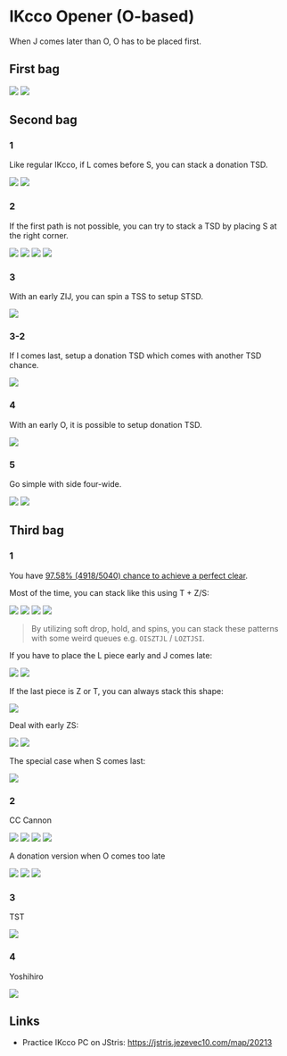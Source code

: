 IKcco Opener (O-based)
======================

When J comes later than O, O has to be placed first.

First bag
--------

[![](https://fumen-svg-server--eight041.repl.co/?data=v115%40%2BgR4FewhR4CeAti0whilAeBtRpg0whglCeAtAeRpAe%3FwhJelFJ)](https://harddrop.com/fumen/?v115@+gR4FewhR4CeAti0whilAeBtRpg0whglCeAtAeRpAe?whJelFJ)
[![](https://fumen-svg-server--eight041.repl.co/?data=v115%40ShB8FeB8CeA8AeB8AeA8JeAgH)](https://harddrop.com/fumen/?v115@ShB8FeB8CeA8AeB8AeA8JeAgH)

Second bag
----------

### 1

Like regular IKcco, if L comes before S, you can stack a donation TSD.

[![](https://fumen-svg-server--eight041.repl.co/?data=v115%40ygwhIewhh0R4Eewhg0R4CeAtRpwhg0B8glAeBtRpB8%3FilA8AtB8AeA8JeFGJ)](https://harddrop.com/fumen/?v115@ygwhIewhh0R4Eewhg0R4CeAtRpwhg0B8glAeBtRpB8?ilA8AtB8AeA8JeFGJ)
[![](https://fumen-svg-server--eight041.repl.co/?data=v115%40GhA8IeE8EeI8AeA8JeAgH)](https://harddrop.com/fumen/?v115@GhA8IeE8EeI8AeA8JeAgH)

### 2

If the first path is not possible, you can try to stack a TSD by placing S at the right corner.

[![](https://fumen-svg-server--eight041.repl.co/?data=v115%40OhQ4CeB8DeR4B8CeA8AeB8Q4A8JeAgH)](https://harddrop.com/fumen/?v115@OhQ4CeB8DeR4B8CeA8AeB8Q4A8JeAgH)
[![](https://fumen-svg-server--eight041.repl.co/?data=v115%40zgwhFeAtBewhg0DeBtRpwhi0BeAtQ4RpwhB8glCeR4%3FB8ilA8AeB8Q4A8JeAgH)](https://harddrop.com/fumen/?v115@zgwhFeAtBewhg0DeBtRpwhi0BeAtQ4RpwhB8glCeR4?B8ilA8AeB8Q4A8JeAgH)
[![](https://fumen-svg-server--eight041.repl.co/?data=v115%40zgwhh0DeAtBewhg0DeBtRpwhg0DeAtQ4RpwhB8glCe%3FR4B8ilA8AeB8Q4A8JeAgH)](https://harddrop.com/fumen/?v115@zgwhh0DeAtBewhg0DeBtRpwhg0DeAtQ4RpwhB8glCe?R4B8ilA8AeB8Q4A8JeAgH)
[![](https://fumen-svg-server--eight041.repl.co/?data=v115%406gAtBeh0DeBtRpg0zhAeAtQ4Rpg0B8glCeR4B8ilA8%3FAeB8Q4A8JeAgH)](https://harddrop.com/fumen/?v115@6gAtBeh0DeBtRpg0zhAeAtQ4Rpg0B8glCeR4B8ilA8?AeB8Q4A8JeAgH)

### 3

With an early ZIJ, you can spin a TSS to setup STSD.

[![](https://fumen-svg-server--eight041.repl.co/?data=v115%409gh0AewhFeg0BewhBeBtBeg0B8whCeBtB8BewhA8Ae%3FB8AeA8JelLJ)](https://harddrop.com/fumen/?v115@9gh0AewhFeg0BewhBeBtBeg0B8whCeBtB8BewhA8Ae?B8AeA8JelLJ)

### 3-2

If I comes last, setup a donation TSD which comes with another TSD chance.

[![](https://fumen-svg-server--eight041.repl.co/?data=v115%401gzhCeg0CeRpDeg0ilRpAeBth0glB8R4BeBtB8AeR4%3FA8AeB8AeA8JetLJ)](https://harddrop.com/fumen/?v115@1gzhCeg0CeRpDeg0ilRpAeBth0glB8R4BeBtB8AeR4?A8AeB8AeA8JetLJ)

### 4

With an early O, it is possible to setup donation TSD.

[![](https://fumen-svg-server--eight041.repl.co/?data=v115%40egwhIewhEeQ4CewhEeR4BewhFeQ4BeAtilh0AeRpBt%3FglB8g0BeRpAtB8Beg0A8AeB8AeA8JeAgWDAFbkAA)](https://harddrop.com/fumen/?v115@egwhIewhEeQ4CewhEeR4BewhFeQ4BeAtilh0AeRpBt?glB8g0BeRpAtB8Beg0A8AeB8AeA8JeAgWDAFbkAA)


### 5

Go simple with side four-wide.

[![](https://fumen-svg-server--eight041.repl.co/?data=v115%40MhwwRpCeB8AexwRpAeB8CeA8wwB8AeA8JeAgH)](https://harddrop.com/fumen/?v115@MhwwRpCeB8AexwRpAeB8CeA8wwB8AeA8JeAgH)
[![](https://fumen-svg-server--eight041.repl.co/?data=v115%407fF8DeF8DeF8DeF8DeF8DeF8DeF8DeF8DeA8wwRpB8%3FAeB8glxwRpC8ilA8wwD8JeAgH)](https://harddrop.com/fumen/?v115@7fF8DeF8DeF8DeF8DeF8DeF8DeF8DeF8DeA8wwRpB8?AeB8glxwRpC8ilA8wwD8JeAgH)

Third bag
---------

### 1

You have [97.58% (4918/5040) chance to achieve a perfect clear](pc-table/ikcco-o-based.md).

Most of the time, you can stack like this using T + Z/S:

[![](https://fumen-svg-server--eight041.repl.co/?data=v115%409gRpg0zhhlA8Rpi0R4wwglE8R4ywI8glA8JeAgH)](http://fumen.zui.jp/?v115@9gRpg0zhhlA8Rpi0R4wwglE8R4ywI8glA8JeAgH)
[![](https://fumen-svg-server--eight041.repl.co/?data=v115%409gRpg0zhhlA8Rpi0wwBtglE8ywBtI8glA8JeAgH)](http://fumen.zui.jp/?v115@9gRpg0zhhlA8Rpi0wwBtglE8ywBtI8glA8JeAgH)
[![](https://fumen-svg-server--eight041.repl.co/?data=v115%409gg0zhRphlA8i0BtRpwwglE8BtywI8glA8JeAgH)](http://fumen.zui.jp/?v115@9gg0zhRphlA8i0BtRpwwglE8BtywI8glA8JeAgH)
[![](https://fumen-svg-server--eight041.repl.co/?data=v115%409gRpzhAthlA8Rpi0BtwwglE8g0AtywI8glA8JeAgH)](http://fumen.zui.jp/?v115@9gRpzhAthlA8Rpi0BtwwglE8g0AtywI8glA8JeAgH)

> By utilizing soft drop, hold, and spins, you can stack these patterns with some weird queues e.g. `OISZTJL` / `LOZTJSI`.

If you have to place the L piece early and J comes late:

[![](https://fumen-svg-server--eight041.repl.co/?delay=1500&data=v115%409gRpili0whA8RpglBtywwhE8Btwwg0whI8whA8JeAg%3FlChSaGeyhfeAAe)](https://harddrop.com/fumen/?v115@9gRpili0whA8RpglBtywwhE8Btwwg0whI8whA8JeAg?lChSaGeyhfeAAe)
[![](https://fumen-svg-server--eight041.repl.co/?data=v115%409gRpili0whA8RpglywR4whE8wwR4g0whI8whA8JeAg%3FH)](http://fumen.zui.jp/?v115@9gRpili0whA8RpglywR4whE8wwR4g0whI8whA8JeAg?H)

If the last piece is Z or T, you can always stack this shape:

[![](https://fumen-svg-server--eight041.repl.co/?data=v115%409gRpg0BtQ4hlwhA8Rpi0R4glwhE8BtQ4glwhI8whA8%3FJeAgH)](https://harddrop.com/fumen/?v115@9gRpg0BtQ4hlwhA8Rpi0R4glwhE8BtQ4glwhI8whA8?JeAgH)

Deal with early ZS:

[![](https://fumen-svg-server--eight041.repl.co/?data=v115%409gg0zhQ4ywA8i0BtR4hlE8BtQ4wwglI8glA8JeAgH)](http://fumen.zui.jp/?v115@9gg0zhQ4ywA8i0BtR4hlE8BtQ4wwglI8glA8JeAgH)
[![](https://fumen-svg-server--eight041.repl.co/?delay=1500&data=v115%409gRpg0ywAthlA8Rpi0BtR4E8wwAtR4glI8glA8JeAg%3Fl%2FgQLCPRewhYeAAe)](http://fumen.zui.jp/?v115@9gRpg0ywAthlA8Rpi0BtR4E8wwAtR4glI8glA8JeAg?l/gQLCPRewhYeAAe)

The special case when S comes last:

[![](https://fumen-svg-server--eight041.repl.co/?data=v115%409gilywAtRpA8glzhBtRpE8wwAti0I8g0A8JeAgH)](http://fumen.zui.jp/?v115@9gilywAtRpA8glzhBtRpE8wwAti0I8g0A8JeAgH)

### 2

CC Cannon

[![](https://fumen-svg-server--eight041.repl.co/?data=v115%40pgwhGeRpwhGeRpwhilEeA8whgli0AeR4AeE8g0R4Be%3FI8AeA8JeAgH)](https://harddrop.com/fumen/?v115@pgwhGeRpwhGeRpwhilEeA8whgli0AeR4AeE8g0R4Be?I8AeA8JeAgH)
[![](https://fumen-svg-server--eight041.repl.co/?data=v115%40pgwhGeRpwhGeRpwhilEeA8whgli0AeR4AeE8g0R4Be%3FI8AeA8JedNJ)](https://harddrop.com/fumen/?v115@pgwhGeRpwhGeRpwhilEeA8whgli0AeR4AeE8g0R4Be?I8AeA8JedNJ)
[![](https://fumen-svg-server--eight041.repl.co/?data=v115%409gwhGeRpwhGeRpwhilEeA8whgli0AeR4wwA8JeAgH)](https://harddrop.com/fumen/?v115@9gwhGeRpwhGeRpwhilEeA8whgli0AeR4wwA8JeAgH)
[![](https://fumen-svg-server--eight041.repl.co/?data=v115%409gwhGeRpwhGeRpwhilEeA8whgli0AeR4wwA8Je0HJ)](https://harddrop.com/fumen/?v115@9gwhGeRpwhGeRpwhilEeA8whgli0AeR4wwA8Je0HJ)

A donation version when O comes too late

[![](https://fumen-svg-server--eight041.repl.co/?data=v115%40pgwhIewhEeAtRpAewhilAeBtRpA8whgli0AtR4AeE8%3Fg0R4BeI8AeA8JeAgH)](https://harddrop.com/fumen/?v115@pgwhIewhEeAtRpAewhilAeBtRpA8whgli0AtR4AeE8?g0R4BeI8AeA8JeAgH)
[![](https://fumen-svg-server--eight041.repl.co/?data=v115%40pgA8IeA8EeC8AeD8AeM8AeH8BeI8AeA8JeAgH)](https://harddrop.com/fumen/?v115@pgA8IeA8EeC8AeD8AeM8AeH8BeI8AeA8JeAgH)
[![](https://fumen-svg-server--eight041.repl.co/?data=v115%40nghlA8AeR4EeglA8R4CeC8glD8AeM8AeH8BeI8AeA8%3FJeAgH)](https://harddrop.com/fumen/?v115@nghlA8AeR4EeglA8R4CeC8glD8AeM8AeH8BeI8AeA8?JeAgH)

### 3

TST

[![](https://fumen-svg-server--eight041.repl.co/?data=v115%40ogg0CeglRpCeg0CeglRpBeh0CehlAtCeA8zhBtR4Ae%3FE8AtR4BeI8AeA8JeAgH)](https://harddrop.com/fumen/?v115@ogg0CeglRpCeg0CeglRpBeh0CehlAtCeA8zhBtR4Ae?E8AtR4BeI8AeA8JeAgH)

### 4

Yoshihiro

[![](https://fumen-svg-server--eight041.repl.co/?data=v115%40GhA8IeE8EeI8AeA8JedNJ)](https://harddrop.com/fumen/?v115@GhA8IeE8EeI8AeA8JedNJ)


Links
-----

* Practice IKcco PC on JStris: https://jstris.jezevec10.com/map/20213
